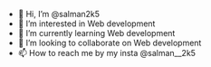 - 👋 Hi, I’m @salman2k5
- 👀 I’m interested in Web development
- 🌱 I’m currently learning Web development
- 💞️ I’m looking to collaborate on Web development
- 📫 How to reach me by my insta @salman__2k5

<!---
salman2k5/salman2k5 is a ✨ special ✨ repository because its `README.md` (this file) appears on your GitHub profile.
You can click the Preview link to take a look at your changes.
--->
